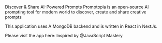 Discover & Share AI-Powered Prompts Promptopia is an open-source AI prompting tool for modern world to discover, create and share creative prompts

This application uses A MongoDB backend and is written in React in NextJs.

Please visit the app here:
Inspired by @JavaScript Mastery
